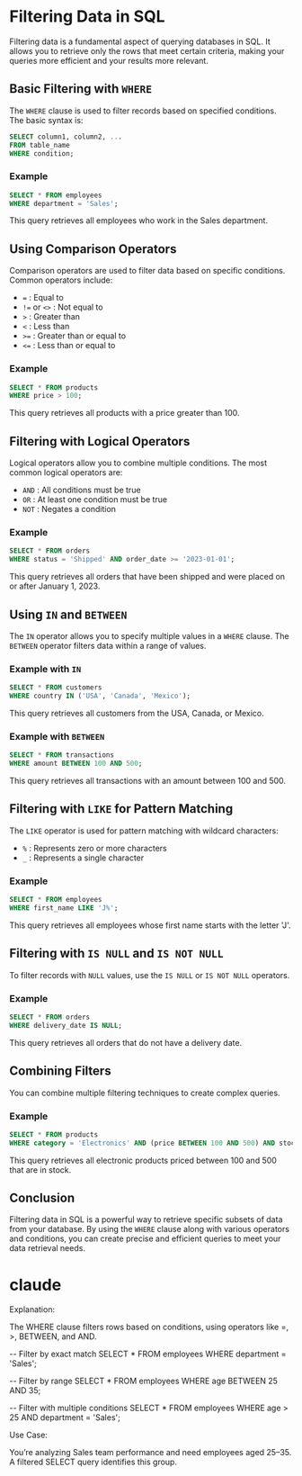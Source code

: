 # Filtering Data in SQL
Filtering data is a fundamental aspect of querying databases in SQL. It allows you to retrieve only the rows that meet certain criteria, making your queries more efficient and your results more relevant.

## Basic Filtering with `WHERE`
The `WHERE` clause is used to filter records based on specified conditions. The basic syntax is:

```sql
SELECT column1, column2, ...
FROM table_name
WHERE condition;
```

### Example

```sql
SELECT * FROM employees
WHERE department = 'Sales';
```

This query retrieves all employees who work in the Sales department.

## Using Comparison Operators

Comparison operators are used to filter data based on specific conditions. Common operators include:

- `=` : Equal to
- `!=` or `<>` : Not equal to
- `>` : Greater than
- `<` : Less than
- `>=` : Greater than or equal to
- `<=` : Less than or equal to

### Example

```sql
SELECT * FROM products
WHERE price > 100;
```

This query retrieves all products with a price greater than 100.

## Filtering with Logical Operators

Logical operators allow you to combine multiple conditions. The most common logical operators are:

- `AND` : All conditions must be true
- `OR` : At least one condition must be true
- `NOT` : Negates a condition

### Example

```sql
SELECT * FROM orders
WHERE status = 'Shipped' AND order_date >= '2023-01-01';
```

This query retrieves all orders that have been shipped and were placed on or after January 1, 2023.

## Using `IN` and `BETWEEN`

The `IN` operator allows you to specify multiple values in a `WHERE` clause. The `BETWEEN` operator filters data within a range of values.

### Example with `IN`

```sql
SELECT * FROM customers
WHERE country IN ('USA', 'Canada', 'Mexico');
```

This query retrieves all customers from the USA, Canada, or Mexico.

### Example with `BETWEEN`

```sql
SELECT * FROM transactions
WHERE amount BETWEEN 100 AND 500;
```

This query retrieves all transactions with an amount between 100 and 500.

## Filtering with `LIKE` for Pattern Matching

The `LIKE` operator is used for pattern matching with wildcard characters:

- `%` : Represents zero or more characters
- `_` : Represents a single character

### Example

```sql
SELECT * FROM employees
WHERE first_name LIKE 'J%';
```

This query retrieves all employees whose first name starts with the letter 'J'.

## Filtering with `IS NULL` and `IS NOT NULL`

To filter records with `NULL` values, use the `IS NULL` or `IS NOT NULL` operators.

### Example

```sql
SELECT * FROM orders
WHERE delivery_date IS NULL;
```

This query retrieves all orders that do not have a delivery date.

## Combining Filters

You can combine multiple filtering techniques to create complex queries.

### Example

```sql
SELECT * FROM products
WHERE category = 'Electronics' AND (price BETWEEN 100 AND 500) AND stock > 0;
```

This query retrieves all electronic products priced between 100 and 500 that are in stock.

## Conclusion

Filtering data in SQL is a powerful way to retrieve specific subsets of data from your database. By using the `WHERE` clause along with various operators and conditions, you can create precise and efficient queries to meet your data retrieval needs.


# claude 
Explanation:

The WHERE clause filters rows based on conditions, using operators like =, >, BETWEEN, and AND.

-- Filter by exact match
SELECT * FROM employees WHERE department = 'Sales';

-- Filter by range
SELECT * FROM employees WHERE age BETWEEN 25 AND 35;

-- Filter with multiple conditions
SELECT * FROM employees WHERE age > 25 AND department = 'Sales';


Use Case:


You’re analyzing Sales team performance and need employees aged 25–35. A filtered SELECT query identifies this group.